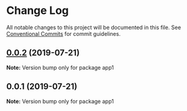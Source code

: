 # Change Log

All notable changes to this project will be documented in this file.
See [Conventional Commits](https://conventionalcommits.org) for commit guidelines.

## [0.0.2](https://github.com/stefan-van-de-vooren-work/discover-lerna/compare/app1@0.0.1...app1@0.0.2) (2019-07-21)

**Note:** Version bump only for package app1





## 0.0.1 (2019-07-21)

**Note:** Version bump only for package app1
